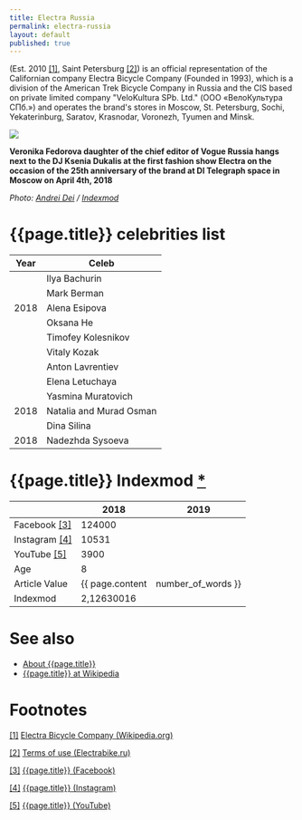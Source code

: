 ```yaml
---
title: Electra Russia
permalink: electra-russia
layout: default
published: true
---
```


(Est. 2010 <span id="a1">[\[1\]](#f1)</span>, Saint Petersburg <span id="a2">[\[2\]](#f2)</span>) is an official representation of the Californian company Electra Bicycle Company (Founded in 1993), which is a division of the American Trek Bicycle Company in Russia and the CIS based on private limited company "VeloKultura SPb. Ltd." (ООО «ВелоКультура СПб.») and operates the brand's stores in Moscow, St. Petersburg, Sochi, Yekaterinburg, Saratov, Krasnodar, Voronezh, Tyumen and Minsk.

![](/encyclopedia/images/20180404_193333.jpg)

**Veronika Fedorova daughter of the chief editor of Vogue Russia hangs next to the DJ Ksenia Dukalis at the first fashion show Electra on the occasion of the 25th anniversary of the brand at DI Telegraph space in Moscow on April 4th, 2018**

*Photo: [Andrei Dei](deinichenko-andrei) / [Indexmod](index)*

# {{page.title}} celebrities list 

|Year|Celeb|
|-|-|
||Ilya Bachurin|
||Mark Berman|
|2018|Alena Esipova|
||Oksana He|
||Timofey Kolesnikov|
||Vitaly Kozak|
||Anton Lavrentiev|
||Elena Letuchaya|
||Yasmina Muratovich|
|2018|Natalia and Murad Osman|
||Dina Silina|
|2018|Nadezhda Sysoeva|

# {{page.title}} Indexmod [*](indexmod)

||2018|2019|
|-|-|-|
|Facebook <span id="a3">[\[3\]](#f3)</span>|124000||
|Instagram <span id="a4">[\[4\]](#f4)</span>|10531||
|YouTube <span id="a5">[\[5\]](#f5)</span>|3900||
|Age|8||
|Article Value|{{ page.content | number_of_words }}||
|Indexmod|2,12630016||

# See also

+ [About {{page.title}}](index)
+ [{{page.title}} at Wikipedia](index)

# Footnotes

[[1]](#a1) <span id="f1"></span> [Electra Bicycle Company (Wikipedia.org)](https://ru.wikipedia.org/wiki/Electra_Bicycle_Company)

[[2]](#a2) <span id="f2"></span> [Terms of use (Electrabike.ru)](https://electrabike.ru/page/User_agreement/)

[[3]](#a3) <span id="f3"></span> [{{page.title}} (Facebook)](https://www.facebook.com/ElectraRussia/?brand_redir=41291981786)

[[4]](#a4) <span id="f4"></span> [{{page.title}} (Instagram)](https://www.instagram.com/electrabike.ru/)

[[5]](#a5) <span id="f5"></span> [{{page.title}} (YouTube)](https://www.youtube.com/channel/UC4cwPAX-mJ1ah2zA6_PSb-w)
